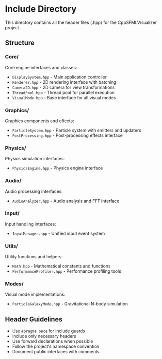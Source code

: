 # Include Directory

This directory contains all the header files (.hpp) for the CppSFMLVisualizer project.

## Structure

### Core/
Core engine interfaces and classes:
- `DisplaySystem.hpp` - Main application controller
- `Renderer.hpp` - 2D rendering interface with batching
- `Camera2D.hpp` - 2D camera for view transformations
- `ThreadPool.hpp` - Thread pool for parallel execution
- `VisualMode.hpp` - Base interface for all visual modes

### Graphics/
Graphics components and effects:
- `ParticleSystem.hpp` - Particle system with emitters and updaters
- `PostProcessing.hpp` - Post-processing effects interface

### Physics/
Physics simulation interfaces:
- `PhysicsEngine.hpp` - Physics engine interface

### Audio/
Audio processing interfaces:
- `AudioAnalyzer.hpp` - Audio analysis and FFT interface

### Input/
Input handling interfaces:
- `InputManager.hpp` - Unified input event system

### Utils/
Utility functions and helpers:
- `Math.hpp` - Mathematical constants and functions
- `PerformanceProfiler.hpp` - Performance profiling tools

### Modes/
Visual mode implementations:
- `ParticleGalaxyMode.hpp` - Gravitational N-body simulation

## Header Guidelines

- Use `#pragma once` for include guards
- Include only necessary headers
- Use forward declarations when possible
- Follow the project's namespace convention
- Document public interfaces with comments